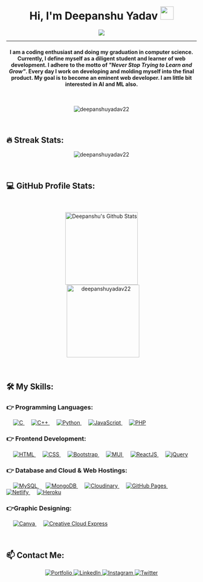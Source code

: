 <h1 align="center">
    Hi, I'm Deepanshu Yadav <img src="https://media.giphy.com/media/hvRJCLFzcasrR4ia7z/giphy.gif" width="35" >
</h1>

<p align="center">
<a href="https://github.com/DenverCoder1/readme-typing-svg">
    <img src="https://readme-typing-svg.herokuapp.com?lines=Computer+Engineering+Student;Fullstack+Web+Developer;Developing+Websites+using+MERN&center=true&width=500&height=50" >
</a>
</p>
<hr>

<h4 align="center">
    I am a coding enthusiast and doing my graduation in computer science. Currently, I define myself as a diligent student and learner of web development. I adhere to the motto of <em>"Never Stop Trying to Learn and Grow"</em>. Every day I work on developing and molding myself into the final product. My goal is to become an eminent web developer. I am little bit interested in AI and ML also.
</h4>
<br>

<p align="center">
    <img src="https://komarev.com/ghpvc/?username=deepanshuyadav22&label=Profile%20views&color=0e75b6&style=plastic" alt="deepanshuyadav22" >
</p>
<br>

## 🔥 Streak Stats:
<p align="center">
    <img src="https://github-readme-streak-stats.herokuapp.com/?user=deepanshuyadav22&theme=algolia" alt="deepanshuyadav22" >
</p>
<br>

## 💻 GitHub Profile Stats:
<br>

<p align="center">
    <a href="https://github.com/anuraghazra/github-readme-stats">
        <img src="https://github-readme-stats.vercel.app/api?username=deepanshuyadav22&show_icons=true&count_private=true&theme=algolia" height="192px" alt="Deepanshu's Github Stats" >
    </a>
    <br>
    &nbsp;
    <img src="https://github-readme-stats.vercel.app/api/top-langs?username=deepanshuyadav22&show_icons=true&locale=en&layout=compact&theme=algolia" alt="deepanshuyadav22" height="192px" >
</p>
<br>

<!-- ## ⚡ GitHub Activity Graph:
<br>

<a href="https://github.com/deepanshuyadav22">
    <img src="https://activity-graph.herokuapp.com/graph?username=deepanshuyadav22&custom_title=Deepanshu%20Yadav's%20Contribution%20Graph&theme=react-dark" alt="Deepanshu's Activity Graph" >
</a>
<br><br> -->

## 🛠️ My Skills:
### 👉 Programming Languages:
<p align="left">
    &emsp;

<a href="#" target="_blank">
    <img src="https://img.shields.io/badge/C%20-%232370ED.svg?logo=c&logoColor=white" alt="C" >
</a>
    &emsp;

<a href="#" target="_blank">
    <img src="https://img.shields.io/badge/C++%20-%2300599C.svg?logo=c%2B%2B&logoColor=white" alt="C++" >
</a>
    &emsp;

<a href="https://www.python.org" target="_blank">
    <img src="https://img.shields.io/badge/Python%20-%2314354C.svg?logo=python&logoColor=white&color=3772a2" alt="Python" >
</a>
    &emsp;

<a href="#" target="_blank">
    <img src="https://img.shields.io/badge/JavaScript%20-%23E34F26.svg?logo=javascript&logoColor=white&color=yellow" alt="JavaScript" >
</a>
    &emsp;

<a href="https://www.php.net/">
    <img src="https://img.shields.io/badge/PHP-%23777BB4.svg?logo=php&logoColor=white" alt="PHP" >
</a>
</p>

### 👉 Frontend Development:
<p align="left">
    &emsp;

<a href="#" target="_blank">
    <img src="https://img.shields.io/badge/HTML5%20-%23E34F26.svg?logo=html5&logoColor=white" alt="HTML" >
</a>
    &emsp;

<a href="#" target="_blank">
    <img src="https://img.shields.io/badge/CSS%20-%231572B6.svg?logo=css3&logoColor=white&color=2963ee" alt="CSS" >
</a>
    &emsp;

<a href="https://getbootstrap.com/" target="_blank">
    <img src="https://img.shields.io/badge/Bootstrap-%23563D7C.svg?style=flat&logo=bootstrap&logoColor=white&color=7710f7" alt="Bootstrap" >
</a>
    &emsp;

<a href="https://mui.com/" target="_blank">
    <img src="https://img.shields.io/badge/MaterialUI%20-%23E34F26.svg?logo=mui&logoColor=white&color=007fff" alt="MUI" >
</a>
    &emsp;

<a href="https://reactjs.org/" target="_blank">
    <img src="https://img.shields.io/badge/ReactJS%20-%23E34F26.svg?logo=react&logoColor=white&color=61dafb" alt="ReactJS" >
</a>
    &emsp;

<a href="https://jquery.com/" target="_blank">
    <img src="https://img.shields.io/badge/jQuery%20-%23E34F26.svg?logo=jquery&logoColor=white&color=3872a0" alt="jQuery" >
</a>
</p>

### 👉 Database and Cloud & Web Hostings:
<p align="left">
    &emsp;

<a href="https://www.mysql.com/">
    <img src="https://img.shields.io/badge/MySQL-%2300f.svg?style=flat&logo=mysql&logoColor=white&color=0b6378" alt="MySQL" >
</a>
    &emsp;

<a href="https://www.mongodb.com/">
    <img src ="https://img.shields.io/badge/MongoDB%20-%23E34F26.svg?logo=mongodb&logoColor=white&color=0c9648" alt="MongoDB" >
</a>
    &emsp;

<a href="https://cloudinary.com/" target="_blank">
    <img src="https://img.shields.io/badge/Cloudinary%20-%23E34F26.svg?logo=cloudinary&logoColor=white&color=3f51a7" alt="Cloudinary" >
</a>
    &emsp;

<a href="https://www.github.com">
    <img src="https://img.shields.io/badge/GitHub%20Pages-%23327FC7.svg?style=flat&logo=github&logoColor=white&color=000" alt="GitHub Pages" >
</a>
    &emsp;

<a href="https://www.netlify.com/" target="_blank">
    <img src="https://img.shields.io/badge/Netlify%20-%23E34F26.svg?logo=netlify&logoColor=white&color=2eb3b7" alt="Netlify" >
</a>
    &emsp;

<a href="https://www.heroku.com/" target="_blank">
    <img src="https://img.shields.io/badge/Heroku%20-%23E34F26.svg?logo=heroku&logoColor=white&color=280f5e" alt="Heroku" >
</a>
</p>
  
### 👉Graphic Designing:
<p align="left">
    &emsp;

<a href="https://www.canva.com/">
    <img src="https://img.shields.io/badge/Canva-%2300C4CC.svg?style=flat&logo=Canva&logoColor=white&color=1fbcc5" alt="Canva" >
</a>
    &emsp;

<a href="https://express.adobe.com/sp/" target="_blank">
    <img src="https://img.shields.io/badge/Creative%20Cloud%20Express%20-%23E34F26.svg?logo=adobe&logoColor=white&color=d351f9" alt="Creative Cloud Express" >
</a>
</p>
<br>

## 📫 Contact Me: 
<p align="center">
<a href="https://deepanshuyadav.netlify.app/">
    <img src="https://img.icons8.com/fluency/48/000000/portfolio.png" alt="Portfolio" >
</a>

<a href="https://www.linkedin.com/in/deepanshuyadav22">
    <img src="https://img.icons8.com/fluency/48/000000/linkedin.png" alt="LinkedIn" >
</a>

<a href="https://www.instagram.com/deepanshuy22/">
    <img src="https://img.icons8.com/fluency/48/000000/instagram-new.png" alt="Instagram" >
</a>

<a href="https://twitter.com/deepanshuy22">
    <img src="https://img.icons8.com/fluency/48/000000/twitter.png" alt="Twitter" >
</a>
</p>
